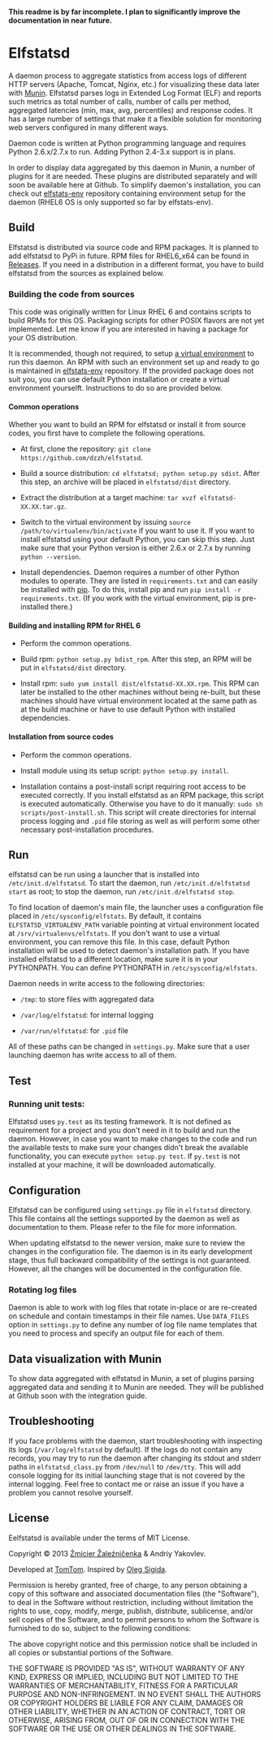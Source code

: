 **This readme is by far incomplete. I plan to significantly improve the documentation in near future.**

# Elfstatsd

A daemon process to aggregate statistics from access logs of different HTTP servers (Apache, Tomcat, Nginx, etc.) for visualizing these data later with [Munin](http://munin-monitoring.org). Elfstatsd parses logs in Extended Log Format (ELF) and reports such metrics as total number of calls, number of calls per method, aggregated latencies (min, max, avg, percentiles) and response codes. It has a large number of settings that make it a flexible solution for monitoring web servers configured in many different ways.

Daemon code is written at Python programming language and requires Python 2.6.x/2.7.x to run. Adding Python 2.4-3.x support is in plans.

In order to display data aggregated by this daemon in Munin, a number of plugins for it are needed. These plugins are distributed separately and will soon be available here at Github. To simplify daemon's installation, you can check out [elfstats-env](https://github.com/dzzh/elfstats-env) repository containing environment setup for the daemon (RHEL6 OS is only supported so far by elfstats-env).

## Build

Elfstatsd is distributed via source code and RPM packages. It is planned to add elfstatsd to PyPi in future. RPM files for RHEL6_x64 can be found in [Releases](https://github.com/dzzh/elfstatsd/releases). If you need in a distribution in a different format, you have to build elfstatsd from the sources as explained below.

### Building the code from sources

This code was originally written for Linux RHEL 6 and contains scripts to build RPMs for this OS. Packaging scripts for other POSIX flavors are not yet implemented. Let me know if you are interested in having a package for your OS distribution.

It is recommended, though not required, to setup [a virtual environment](http://www.virtualenv.org) to run this daemon. An RPM with such an environment set up and ready to go is maintained in [elfstats-env](https://github.com/dzzh/elfstats-env) repository. If the provided package does not suit you, you can use default Python installation or create a virtual environment yourselft. Instructions to do so are provided below. 

#### Common operations

Whether you want to build an RPM for elfstatsd or install it from source codes, you first have to complete the following operations.

* At first, clone the repository: `git clone https://github.com/dzzh/elfstatsd`.

* Build a source distribution: `cd elfstatsd; python setup.py sdist`. After this step, an archive will be placed in `elfstatsd/dist` directory.

* Extract the distribution at a target machine: `tar xvzf elfstatsd-XX.XX.tar.gz`.

* Switch to the virtual environment by issuing `source /path/to/virtualenv/bin/activate` if you want to use it. If you want to install elfstatsd using your default Python, you can skip this step. Just make sure that your Python version is either 2.6.x or 2.7.x by running `python --version`.

* Install dependencies. Daemon requires a number of other Python modules to operate. They are listed in `requirements.txt` and can easily be installed with [pip](www.pip-installer.org). To do this, install pip and run `pip install -r requirements.txt`. (If you work with the virtual environment, pip is pre-installed there.)

#### Building and installing RPM for RHEL 6

* Perform the common operations.

* Build rpm: `python setup.py bdist_rpm`. After this step, an RPM will be put in `elfstatsd/dist` directory.

* Install rpm: `sudo yum install dist/elfstatsd-XX.XX.rpm`. This RPM can later be installed to the other machines without being re-built, but these machines should have virtual environment located at the same path as at the build machine or have to use default Python with installed dependencies. 

#### Installation from source codes

* Perform the common operations.

* Install module using its setup script: `python setup.py install`. 

* Installation contains a post-install script requiring root access to be executed correctly. If you install elfstatsd as an RPM package, this script is executed automatically. Otherwise you have to do it manually: `sudo sh scripts/post-install.sh`. This script will create directories for internal process logging and `.pid` file storing as well as will perform some other necessary post-installation procedures. 

## Run

elfstatsd can be run using a launcher that is installed into `/etc/init.d/elfstatsd`. To start the daemon, run `/etc/init.d/elfstatsd start` as root; to stop the daemon, run `/etc/init.d/elfstatsd stop`. 

To find location of daemon's main file, the launcher uses a configuration file placed in `/etc/sysconfig/elfstats`. By default, it contains `ELFSTATSD_VIRTUALENV_PATH` variable pointing at virtual environment located at `/srv/virtualenvs/elfstats`. If you don't want to use a virtual environment, you can remove this file. In this case, default Python installation will be used to detect daemon's installation path. If you have installed elfstatsd to a different location, make sure it is in your PYTHONPATH. You can define PYTHONPATH in `/etc/sysconfig/elfstats`.

Daemon needs in write access to the following directories:

* `/tmp`: to store files with aggregated data

* `/var/log/elfstatsd`: for internal logging

* `/var/run/elfstatsd`: for `.pid` file

All of these paths can be changed in `settings.py`. Make sure that a user launching daemon has write access to all of them.

## Test

### Running unit tests:

Elfstatsd uses `py.test` as its testing framework. It is not defined as requirement for a project and you don't need in it to build and run the daemon. However, in case you want to make changes to the code and run the available tests to make sure your changes didn't break the available functionality, you can execute `python setup.py test`. If `py.test` is not installed at your machine, it will be downloaded automatically.


## Configuration

Elfstatsd can be configured using `settings.py` file in `elfstatsd` directory. This file contains all the settings supported by the daemon as well as documentation to them. Please refer to the file for more information.

When updating elfstatsd to the newer version, make sure to review the changes in the configuration file. The daemon is in its early development stage, thus full backward compatibility of the settings is not guaranteed. However, all the changes will be documented in the configuration file.

### Rotating log files

Daemon is able to work with log files that rotate in-place or are re-created on schedule and contain timestamps in their file names. Use `DATA_FILES` option in `settings.py` to define any number of log file name templates that you need to process and specify an output file for each of them.


## Data visualization with Munin

To show data aggregated with elfstatsd in Munin, a set of plugins parsing aggregated data and sending it to Munin are needed. They will be published at Github soon with the integration guide.

## Troubleshooting

If you face problems with the daemon, start troubleshooting with inspecting its logs (`/var/log/elfstatsd` by default). If the logs do not contain any records, you may try to run the daemon after changing its stdout and stderr paths in `elfstatsd_class.py` from `/dev/null` to `/dev/tty`. This will add console logging for its initial launching stage that is not covered by the internal logging. Feel free to contact me or raise an issue if you have a problem you cannot resolve yourself.

## License

Eelfstatsd is available under the terms of MIT License.

Copyright © 2013 [Źmicier Žaleźničenka][me] & Andriy Yakovlev.

Developed at [TomTom](http://tomtom.com). Inspired by [Oleg Sigida](http://linkedin.com/in/olegsigida/).

Permission is hereby granted, free of charge, to any person obtaining a copy
of this software and associated documentation files (the "Software"), to deal
in the Software without restriction, including without limitation the rights
to use, copy, modify, merge, publish, distribute, sublicense, and/or sell
copies of the Software, and to permit persons to whom the Software is
furnished to do so, subject to the following conditions:

The above copyright notice and this permission notice shall be included in
all copies or substantial portions of the Software.

THE SOFTWARE IS PROVIDED "AS IS", WITHOUT WARRANTY OF ANY KIND, EXPRESS OR
IMPLIED, INCLUDING BUT NOT LIMITED TO THE WARRANTIES OF MERCHANTABILITY,
FITNESS FOR A PARTICULAR PURPOSE AND NON-INFRINGEMENT. IN NO EVENT SHALL THE
AUTHORS OR COPYRIGHT HOLDERS BE LIABLE FOR ANY CLAIM, DAMAGES OR OTHER
LIABILITY, WHETHER IN AN ACTION OF CONTRACT, TORT OR OTHERWISE, ARISING FROM,
OUT OF OR IN CONNECTION WITH THE SOFTWARE OR THE USE OR OTHER DEALINGS IN
THE SOFTWARE.

[me]: https://github.com/dzzh